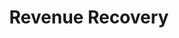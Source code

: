 ---
title: "Revenue Recovery"
description: "Revenue Recovery" 
main:
  id: 984
  content: |
    Revenue Recovery in PayStems is designed to act as a failsafe for recurring payments. It intelligently performs retries for failed transactions by analyzing over 20 transaction parameters to determine the best retry strategy. This helps subscription-based businesses reduce involuntary churn, recover lost revenue, and maximize customer lifetime value, all while seamlessly integrating with existing subscription management systems. The setup is straightforward, requiring merchants to configure credentials and webhooks for both payment processors and their subscription platform, and to define a recovery plan.
  imgCard: "@/images/hero copy 5.avif"
  imgMain: "@/images/hero copy 5.avif"
  imgAlt: "Mockup boxes of assorted screw set"
tabs:
  - id: "tabs-with-card-item-1"
    dataTab: "#tabs-with-card-1"
    title: "Description"
  - id: "tabs-with-card-item-2"
    dataTab: "#tabs-with-card-2"
    title: "Features"
  - id: "tabs-with-card-item-3"
    dataTab: "#tabs-with-card-3"
    title: "Dashboards"
longDescription:
  title: "Why is Revenue Recovery Important?"
  subTitle: |
    For subscription-based businesses, involuntary churn from failed recurring payments can significantly impact revenue. Payment failures may result from insufficient funds, fraud checks, or issuer restrictions. A simple dunning setup is not effective in retrieving these failed payments. Revenue recovery’s Intelligent retry engine analyzes 20+ transaction parameters to find best retry strategy to recover the given payment.
  btnTitle: "Contact sales to learn more"
  btnURL: "#"
descriptionList:
  - title: "Reduced Passive Churn"
    subTitle: "Intelligent retries ensure payments succeed on subsequent attempts, decreasing subscription cancellations."
  - title: "Seamless Integration"
    subTitle: "Easily integrate with existing billing platforms or custom systems without reengineering the payment architecture."
  - title: "Data-Driven Recovery"
    subTitle: "Leverage insights from transaction parameters like decline codes and issuer behaviors to tailor retry strategies."
specificationsLeft:
  - title: "Failsafe for Recurring Payments"
    subTitle: "Acts as a robust safety net by intelligently retrying failed recurring transactions, ensuring that critical subscription payments are not lost."
  - title: "Seamless Integration"
    subTitle: "Easily integrates with your existing subscription management and billing platforms without reengineering your payment systems, making adoption straightforward."
  - title: "Intelligent Retry Engine"
    subTitle: "Analyzes over 20 transaction parameters to determine the optimal retry strategy, boosting the chances of successful payment authorization."
  - title: "Data-Driven Recovery"
    subTitle: "Leverages detailed insights—such as decline codes and issuer-specific behaviors—to tailor retry approaches, enabling smarter, more effective recovery processes."
specificationsRight:
  - title: "Reduced Passive Churn"
    subTitle: "Minimizes involuntary churn by efficiently recovering failed payments, thereby preventing unnecessary subscription cancellations and revenue loss."
  - title: "Optimized Retry Timing"
    subTitle: "Reduces the interval between retries, accelerating the recovery process and improving overall payment success rates."
  - title: "Error Code Management"
    subTitle: "Maps and categorizes issuer-specific decline codes to identify root causes, allowing the system to adapt strategies based on issues like insufficient funds or fraud checks."
  - title: "Maximized Customer Lifetime Value"
    subTitle: "By ensuring recurring payments succeed, the module not only recovers lost revenue but also enhances customer retention and overall lifetime value."
blueprints:
  first: "@/images/blueprint-1.avif"
  second: "@/images/blueprint-2.avif"
---